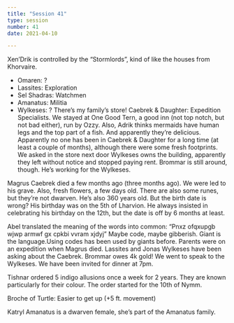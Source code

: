 ```yaml
---
title: "Session 41"
type: session
number: 41
date: 2021-04-10

---
```


Xen’Drik is controlled by the “Stormlords”, kind of like the houses from Khorvaire.
- Omaren: ?
- Lassites: Exploration
- Sel Shadras: Watchmen
- Amanatus: Militia
- Wylkeses: ?
There’s my family’s store! Caebrek & Daughter: Expedition Specialists. We stayed at One Good Tern, a good inn (not top notch, but not bad either), run by Ozzy. Also, Adrik thinks mermaids have human legs and the top part of a fish. And apparently they’re delicious.
Apparently no one has been in Caebrek & Daughter for a long time (at least a couple of months), although there were some fresh footprints. We asked in the store next door
Wylkeses owns the building, apparently they left without notice and stopped paying rent. Brommar is still around, though. He’s working for the Wylkeses.

Magrus Caebrek died a few months ago (three months ago). We were led to his grave. Also, fresh flowers, a few days old. There are also some runes, but they’re not dwarven. He’s also 360 years old. But the birth date is wrong? His birthday was on the 5th of Lharvion. He always insisted in celebrating his birthday on the 12th, but the date is off by 6 months at least.

Abel translated the meaning of the words into common: “Pnxz ofqxupgb wjwp armwf gx cpkbi vvram xjdyj”
Maybe code, maybe gibberish. Giant is the language.Using codes has been used by giants before.
Parents were on an expedition when Magrus died.
Lassites and Jonas Wylkeses have been asking about the Caebrek. Brommar owes 4k gold!
We went to speak to the Wylkeses. We have been invited for dinner at 7pm.

Tishnar ordered 5 indigo allusions once a week for 2 years. They are known particularly for their colour. The order started for the 10th of Nymm.

Broche of Turtle: Easier to get up (+5 ft. movement)

Katryl Amanatus is a dwarven female, she’s part of the Amanatus family.